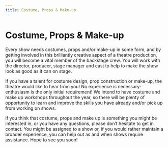 ```yaml
---
title: Costume, Props & Make-up
---
```


# Costume, Props & Make-up

Every show needs costumes, props and/or make-up in some form, and by getting involved in this brilliantly creative aspect of a theatre production, you will become a vital member of the backstage crew. You will work with the director, producer, stage manager and cast to help to make the show look as good as it can on stage.

If you have a talent for costume design, prop construction or make-up, the theatre would like to hear from you! No experience is necessary- enthusiasm is the only initial requirement! We intend to have costume and make up workshops throughout the year, so there will be plenty of opportunity to learn and improve the skills you have already and/or pick up from working on shows.

If you think that costume, props and make up is something you might be interested in, or you have any questions, please don’t hesitate to get in contact. You might be assigned to a show or, if you would rather maintain a broader experience, you can help out as and when shows require assistance. Hope to see you soon!
